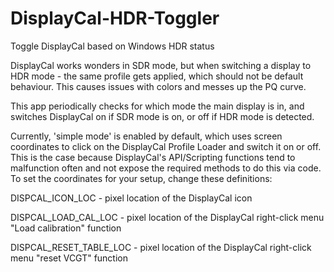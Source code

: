 # DisplayCal-HDR-Toggler
Toggle DisplayCal based on Windows HDR status

DisplayCal works wonders in SDR mode, but when switching a display to HDR mode - the same profile gets applied, which should not be default behaviour.
This causes issues with colors and messes up the PQ curve.

This app periodically checks for which mode the main display is in, and switches DisplayCal on if SDR mode is on, or off if HDR mode is detected.

Currently, 'simple mode' is enabled by default, which uses screen coordinates to click on the DisplayCal Profile Loader and switch it on or off.
This is the case because DisplayCal's API/Scripting functions tend to malfunction often and not expose the required methods to do this via code.
To set the coordinates for your setup, change these definitions:

DISPCAL_ICON_LOC - pixel location of the DisplayCal icon

DISPCAL_LOAD_CAL_LOC - pixel location of the DisplayCal right-click menu "Load calibration" function

DISPCAL_RESET_TABLE_LOC - pixel location of the DisplayCal right-click menu "reset VCGT" function
